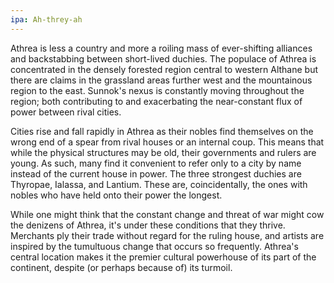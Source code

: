 ```yaml
---
ipa: Ah-threy-ah
---
```


Athrea is less a country and more a roiling mass of ever-shifting alliances and backstabbing between short-lived duchies. The populace of Athrea is concentrated in the densely forested region central to western Althane but there are claims in the grassland areas further west and the mountainous region to the east. Sunnok's nexus is constantly moving throughout the region; both contributing to and exacerbating the near-constant flux of power between rival cities.

Cities rise and fall rapidly in Athrea as their nobles find themselves on the wrong end of a spear from rival houses or an internal coup. This means that while the physical structures may be old, their governments and rulers are young. As such, many find it convenient to refer only to a city by name instead of the current house in power. The three strongest duchies are Thyropae, Ialassa, and Lantium. These are, coincidentally, the ones with nobles who have held onto their power the longest.

While one might think that the constant change and threat of war might cow the denizens of Athrea, it's under these conditions that they thrive. Merchants ply their trade without regard for the ruling house, and artists are inspired by the tumultuous change that occurs so frequently. Athrea's central location makes it the premier cultural powerhouse of its part of the continent, despite (or perhaps because of) its turmoil.
